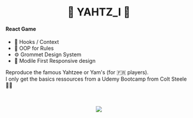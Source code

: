 <h1 align="center">
    🎲 YAHTZ_I 📄   
</h1>

#### React Game

- 🎣 Hooks / Context
- 📝 OOP for Rules
- ⚙️ Grommet Design System
- 📱 Modile First Responsive design

<p>
Reproduce the famous Yahtzee or Yam's (for 🇫🇷 players).<br/> 
I only get the basics ressources from a Udemy Bootcamp from Colt Steele 👨‍🏫<br/>
</p>

<p align="center">
  <br><br>
  <img src="/publie/git/yahtzi.gif">
  <br><br>
</p>
